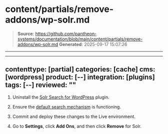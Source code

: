 # content/partials/remove-addons/wp-solr.md

> **Source**: https://github.com/pantheon-systems/documentation/blob/main/content/partials/remove-addons/wp-solr.md
> **Generated**: 2025-09-17 15:07:26

---

---
contenttype: [partial]
categories: [cache]
cms: [wordpress]
product: [--]
integration: [plugins]
tags: [--]
reviewed: ""
---

1. Uninstall the [Solr Search for WordPress](https://wordpress.org/plugins/solr-power/) plugin.

1. Ensure the [default search mechanism](https://codex.wordpress.org/Class_Reference/WP_Query#Search_Parameter) is functioning.

1. Commit and deploy these changes to the Live environment.

1. Go to **<Icon icon="gear" /> Settings**, click **Add Ons**, and then click **Remove** for Solr.

